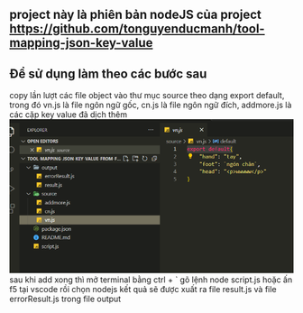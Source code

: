 ## project này là phiên bản nodeJS của project https://github.com/tonguyenducmanh/tool-mapping-json-key-value
## Để sử dụng làm theo các bước sau
copy lần lượt các file object vào thư mục source theo dạng export default, trong đó vn.js là file ngôn ngữ gốc, cn.js là file ngôn ngữ đích, addmore.js là các cặp key value đã dịch thêm
![Alt text](image.png)
sau khi add xong thì mở terminal bằng ctrl + ` gõ lệnh node script.js hoặc ấn f5 tại vscode rồi chọn nodejs
kết quả sẽ được xuất ra file result.js và file errorResult.js trong file output